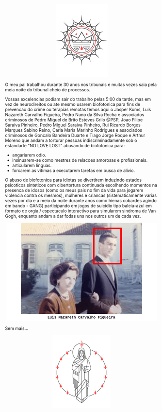 <p align="center" width="100%"><img src="https://raw.githubusercontent.com/neuro-rights/atac/main/data/assets/img/jesus/jesus_king.png"></p>


O meu pai trabalhou durante 30 anos nos tribunais e muitas vezes saia pela meia noite do tribunal cheio de processos.

Vossas excelencias podiam sair do trabalho pelas 5:00 da tarde, mas em vez de neurodireitos ou ate mesmo usarem biofotonica para fins de prevencao do crime ou terapias remotas temos aqui o Jasper Kums, Luis Nazareth Carvalho Figueira, Pedro Nuno da Silva Rocha e associados criminosos de Pedro Miguel de Brito Esteves Grilo @PSP, Joao Filipe Saraiva Pinheiro, Pedro Miguel Saraiva Pinheiro, Rui Ricardo Borges Marques Sabino Reino, Carla Maria Marinho Rodrigues e associados criminosos de Goncalo Bandeira Duarte e Tiago Jorge Roque e Arthur Moreno que andam a torturar pessoas indiscriminadamente sob o estandarte "NO LOVE LOST" abusando de biofotonica para:

* angariarem odio.
* insinuarem-se como mestres de relacoes amorosas e profissionais.
* articularem linguas.
* forcarem as vitimas a executarem tarefas em busca de alivio.

O abuso de biofotonica para idiotas se divertirem induzindo estados psicoticos sinteticos com cibertortura continuada escolhendo momentos na presenca de idosos (como os meus pais no fim da vida para jogarem violencia contra os mesmos), mulheres e criancas (sistematicamente varias vezes por dia e a meio da noite durante anos como hienas cobardes agindo em bando - GANG) participando em jogos de suicidio tipo baleia-azul em formato de orgia / espectaculo interactivo para simularem sindroma de Van Gogh, enquanto andam a dar fodas uns nos outros um de cada vez.

<p align="center" width="100%"><img src="https://raw.githubusercontent.com/neuro-rights/atac/main/data/assets/img/alumni_police/alumni_police.gif"></p>

Sem mais...

<p align="center" width="100%"><img src="https://raw.githubusercontent.com/neuro-rights/atac/main/data/assets/img/jesus/mary.png"></p>